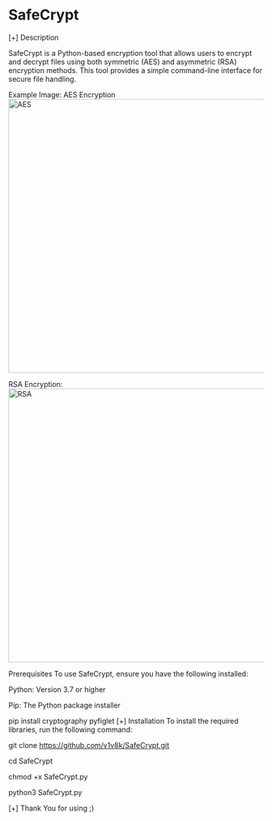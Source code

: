 # SafeCrypt
[+] Description

SafeCrypt is a Python-based encryption tool that allows users to encrypt and decrypt files using both symmetric (AES) and asymmetric (RSA) encryption methods. This tool provides a simple command-line interface for secure file handling.


Example Image: AES Encryption
<img width="960" height="540" alt="AES" src="https://github.com/user-attachments/assets/b09b31ec-5ff7-4260-8e5e-3ae2c87a72d4" />


RSA Encryption:
<img width="963" height="540" alt="RSA" src="https://github.com/user-attachments/assets/6131bd61-ee7b-4635-8193-215d77b3da50" />

Prerequisites
To use SafeCrypt, ensure you have the following installed:

Python: Version 3.7 or higher

Pip: The Python package installer

pip install cryptography pyfiglet
[+] Installation
To install the required libraries, run the following command:

git clone https://github.com/v1v8k/SafeCrypt.git

cd SafeCrypt

chmod +x SafeCrypt.py

python3 SafeCrypt.py

[+] Thank You for using ;)
